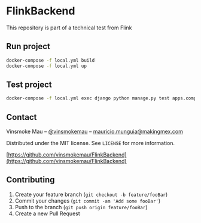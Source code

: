 # FlinkBackend
This repository is part of a technical test from Flink

## Run project


```sh
docker-compose -f local.yml build
docker-compose -f local.yml up
```

## Test project


```sh
docker-compose -f local.yml exec django python manage.py test apps.companies.tests
```

## Contact

Vinsmoke Mau – [@vinsmokemau](https://twitter.com/vinsmokemau) – mauricio.munguia@makingmex.com

Distributed under the MIT license. See ``LICENSE`` for more information.

[https://github.com/vinsmokemau/FlinkBackend](https://github.com/vinsmokemau/FlinkBackend)

## Contributing

1. Create your feature branch (`git checkout -b feature/fooBar`)
2. Commit your changes (`git commit -am 'Add some fooBar'`)
3. Push to the branch (`git push origin feature/fooBar`)
4. Create a new Pull Request
